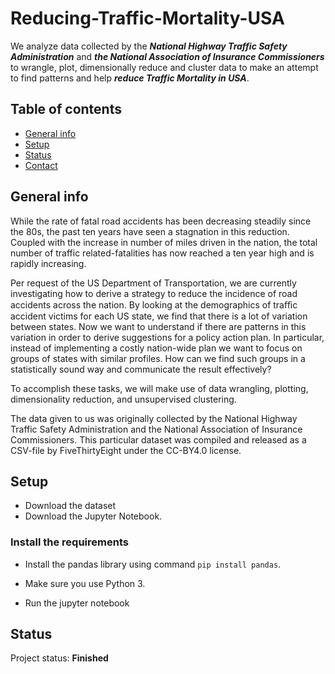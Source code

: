 # Reducing-Traffic-Mortality-USA

We analyze data collected by the _**National Highway Traffic Safety Administration**_ and _**the National Association of Insurance Commissioners**_ to wrangle, plot, dimensionally reduce and cluster data to make an attempt to find patterns and help _**reduce Traffic Mortality in USA**_.


## Table of contents
* [General info](#general-info)
* [Setup](#setup)
* [Status](#status)
* [Contact](#contact)

## General info

While the rate of fatal road accidents has been decreasing steadily since the 80s, the past ten years have seen a stagnation in this reduction. Coupled with the increase in number of miles driven in the nation, the total number of traffic related-fatalities has now reached a ten year high and is rapidly increasing.

Per request of the US Department of Transportation, we are currently investigating how to derive a strategy to reduce the incidence of road accidents across the nation. By looking at the demographics of traﬃc accident victims for each US state, we find that there is a lot of variation between states. Now we want to understand if there are patterns in this variation in order to derive suggestions for a policy action plan. In particular, instead of implementing a costly nation-wide plan we want to focus on groups of states with similar profiles. How can we find such groups in a statistically sound way and communicate the result effectively?

To accomplish these tasks, we will make use of data wrangling, plotting, dimensionality reduction, and unsupervised clustering.

The data given to us was originally collected by the National Highway Traffic Safety Administration and the National Association of Insurance Commissioners. This particular dataset was compiled and released as a CSV-file by FiveThirtyEight under the CC-BY4.0 license.

## Setup
* Download the dataset 
* Download the Jupyter Notebook.

### Install the requirements
 
* Install the pandas library using command `pip install pandas`.
* Make sure you use Python 3.
    
    
* Run the jupyter notebook

## Status
Project status: **Finished**


